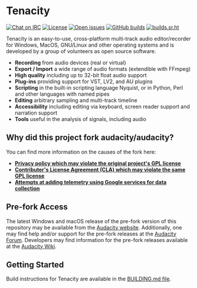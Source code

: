 # Tenacity

[![Chat on IRC](https://badgen.net/badge/irc/%23tenacity/green)](https://web.libera.chat/gamja/?channels=tenacity)
[![License](https://badgen.net/badge/license/GPLv2/blue)](LICENSE.txt)
[![Open issues](https://badgen.net/github/open-issues/tenacityteam/tenacity)](https://github.com/tenacityteam/tenacity/issues)
[![GitHub builds](https://badgen.net/github/checks/tenacityteam/tenacity/master?label=github)](https://github.com/tenacityteam/tenacity/actions?query=branch%3Amaster)
[![builds.sr.ht](https://builds.sr.ht/~tenacity/tenacity/.svg)](https://builds.sr.ht/~tenacity/tenacity/?)

Tenacity is an easy-to-use, cross-platform multi-track audio editor/recorder for Windows, MacOS, GNU/Linux and other operating systems and is developed by a group of volunteers as open source software.

- **Recording** from audio devices (real or virtual)
- **Export / Import** a wide range of audio formats (extendible with FFmpeg)
- **High quality** including up to 32-bit float audio support
- **Plug-ins** providing support for VST, LV2, and AU plugins
- **Scripting** in the built-in scripting language Nyquist, or in Python, Perl and other languages with named pipes
- **Editing** arbitrary sampling and multi-track timeline
- **Accessibility** including editing via keyboard, screen reader support and narration support
- **Tools** useful in the analysis of signals, including audio

## Why did this project fork audacity/audacity?

You can find more information on the causes of the fork here:

- [**Privacy policy which may violate the original project's GPL license**](https://github.com/audacity/audacity/issues/1213)
- [**Contributer's License Agreement (CLA) which may violate the same GPL license**](https://github.com/audacity/audacity/discussions/932)
- [**Attempts at adding telemetry using Google services for data collection**](https://github.com/audacity/audacity/pull/835)

## Pre-fork Access

The latest Windows and macOS release of the pre-fork version of this repository may be available from the [Audacity website](https://www.audacityteam.org/download/). 
Additionally, one may find help and/or support for the pre-fork releases at the [Audacity Forum](https://forum.audacityteam.org/).
Developers may find information for the pre-fork releases available at the [Audacity Wiki](https://wiki.audacityteam.org/wiki/For_Developers).


## Getting Started

Build instructions for Tenacity are available in the [BUILDING.md file](BUILDING.md).
